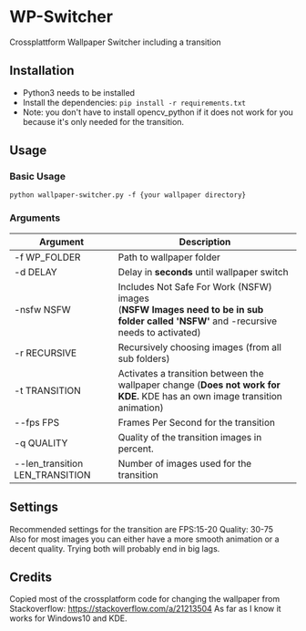 # WP-Switcher
Crossplattform Wallpaper Switcher including a transition

## Installation

* Python3 needs to be installed
* Install the dependencies: `pip install -r requirements.txt`
* Note: you don't have to install opencv_python if it does not work for you because it's only needed for the transition.
## Usage

### Basic Usage
`python wallpaper-switcher.py -f {your wallpaper directory}`
### Arguments
Argument | Description
------------ | -------------
-f WP_FOLDER | Path to wallpaper folder
-d DELAY | Delay in **seconds** until wallpaper switch
-nsfw NSFW | Includes Not Safe For Work (NSFW) images<br/>(**NSFW Images need to be in sub folder called 'NSFW'** and -recursive needs to activated)
-r RECURSIVE| Recursively choosing images (from all sub folders)
-t TRANSITION | Activates a transition between the wallpaper change (**Does not work for KDE.** KDE has an own image transition animation)
--fps FPS | Frames Per Second for the transition
-q QUALITY| Quality of the transition images in percent.
--len_transition LEN_TRANSITION| Number of images used for the transition

## Settings
Recommended settings for the transition are FPS:15-20 Quality: 30-75 <br>
Also for most images you can either have a more smooth animation or a decent quality. Trying both will probably end in big lags.


## Credits
Copied most of the crossplatform code for changing the wallpaper from Stackoverflow: https://stackoverflow.com/a/21213504
As far as I know it works for Windows10 and KDE.

